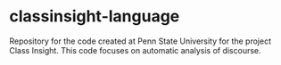 # classinsight-language
Repository for the code created at Penn State University for the project Class Insight. This code focuses on automatic analysis of discourse.
